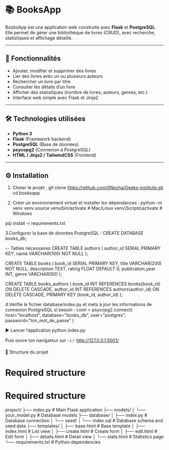 # 📚 BooksApp

BooksApp est une application web construite avec **Flask** et **PostgreSQL**.  
Elle permet de gérer une bibliothèque de livres (CRUD), avec recherche, statistiques et affichage détaillé.

---

## 🚀 Fonctionnalités

- Ajouter, modifier et supprimer des livres
- Lier des livres avec un ou plusieurs auteurs
- Rechercher un livre par titre
- Consulter les détails d’un livre
- Afficher des statistiques (nombre de livres, auteurs, genres, etc.)
- Interface web simple avec Flask et Jinja2

---

## 🛠️ Technologies utilisées

- **Python 3**  
- **Flask** (Framework backend)  
- **PostgreSQL** (Base de données)  
- **psycopg2** (Connexion à PostgreSQL)  
- **HTML / Jinja2 / TailwindCSS** (Frontend)

---

## ⚙️ Installation

1. Cloner le projet :
git clone https://github.com/0Nezha/Geeks-institute.git
cd booksapp

2. Créer un environnement virtuel et installer les dépendances :
python -m venv venv
source venv/bin/activate   # Mac/Linux
venv\Scripts\activate      # Windows

pip install -r requirements.txt

3.Configurer la base de données PostgreSQL :
CREATE DATABASE books_db;

-- Tables nécessaires
CREATE TABLE authors (
    author_id SERIAL PRIMARY KEY,
    name VARCHAR(100) NOT NULL
);

CREATE TABLE books (
    book_id SERIAL PRIMARY KEY,
    title VARCHAR(200) NOT NULL,
    description TEXT,
    rating FLOAT DEFAULT 0,
    publication_year INT,
    genre VARCHAR(50)
);

CREATE TABLE books_authors (
    book_id INT REFERENCES books(book_id) ON DELETE CASCADE,
    author_id INT REFERENCES authors(author_id) ON DELETE CASCADE,
    PRIMARY KEY (book_id, author_id)
);

4.Vérifie le fichier database/index.py et mets à jour les informations de connexion PostgreSQL si besoin :
conn = psycopg2.connect(
    host="localhost",
    database="books_db",
    user="postgres",
    password="ton_mot_de_passe"
)

▶️ Lancer l’application
python index.py


Puis ouvre ton navigateur sur :
👉 http://127.0.0.1:5001/

📂 Structure du projet
# Required structure
# Required structure
project/
├── index.py              # Main Flask application
├── models/
│   └── your_model.py     # Database models
├── database/
│   ├── index.py          # Database connection
│   └── seed/
│       └── index.sql     # Database schema and seed data
├── templates/
│   ├── base.html         # Base template
│   ├── index.html        # List view
│   ├── create.html       # Create form
│   ├── edit.html         # Edit form
│   ├── details.html      # Detail view
│   └── stats.html        # Statistics page
└── requirements.txt      # Python dependencies



